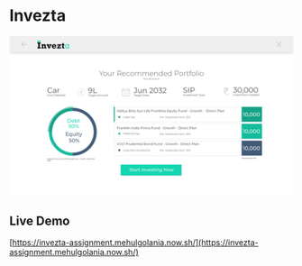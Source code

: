 # Invezta
![Screenshot](screenshot.png)


## Live Demo
[https://invezta-assignment.mehulgolania.now.sh/](https://invezta-assignment.mehulgolania.now.sh/)

